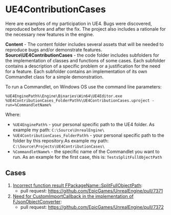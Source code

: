# UE4ContributionCases #

 Here are examples of my participation in UE4. Bugs were discovered, reproduced before and after the fix. The project also includes a rationale for the necessary new features in the engine.

 **Content** - The content folder includes several assets that will be needed to reproduce bugs and/or demonstrate features.  
 **Source\UE4ContributionCases** - the code folder includes subfolders for the implementation of classes and functions of some cases. Each subfolder contains a description of a specific problem or a justification for the need for a feature. Each subfolder contains an implementation of its own Commandlet class for a simple demonstration.

To run a Commandlet, on Windows OS use the command line parameters:
```
%UE4EnginePath%\Engine\Binaries\Win64\UE4Editor.exe %UE4ContributionCases_FolderPath%\UE4ContributionCases.uproject -run=%CommandletName%
```
Where:
* `%UE4EnginePath%` - your personal specific path to the UE4 folder. As example my path: `C:\Source\UnrealEngine\`
* `%UE4ContributionCases_FolderPath%` - your personal specific path to the folder by this repository.As example my path: `C:\Source\Projects\UE4ContributionCases\`
* `%CommandletName%` - the specific name of the Commandlet you want to run. As an example for the first case, this is: `TestsSplitFullObjectPath`

## Cases ##

1. [Incorrect function result FPackageName::SplitFullObjectPath](Source/UE4ContributionCases/SplitFullObjectPathCase/README.md):
    * pull request: https://github.com/EpicGames/UnrealEngine/pull/7371
1. [Need for CustomImportCallback in the implementation of FJsonObjectConverter](Source/UE4ContributionCases/JsonObjectConverter/README.md):
    * pull request: https://github.com/EpicGames/UnrealEngine/pull/7372
